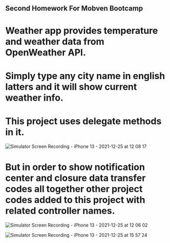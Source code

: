 ## Second Homework For Mobven Bootcamp
# Weather app provides temperature and weather data from OpenWeather API. 
# Simply type any city name in english latters and it will show current weather info.
# This project uses delegate methods in it.
![Simulator Screen Recording - iPhone 13 - 2021-12-25 at 12 08 17](https://user-images.githubusercontent.com/64470656/147381789-1b77c9e0-1381-4582-896d-78e18ddd6b88.gif)


# But in order to show notification center and closure data transfer codes all together other project codes added to this project with related controller names.
![Simulator Screen Recording - iPhone 13 - 2021-12-25 at 12 06 02](https://user-images.githubusercontent.com/64470656/147381758-8b0631a5-6b07-4148-bf42-7890cc2b0527.gif)

![Simulator Screen Recording - iPhone 13 - 2021-12-25 at 15 57 24](https://user-images.githubusercontent.com/64470656/147385359-dbc53b8a-7f70-4180-9a52-d2d846e75704.gif)


